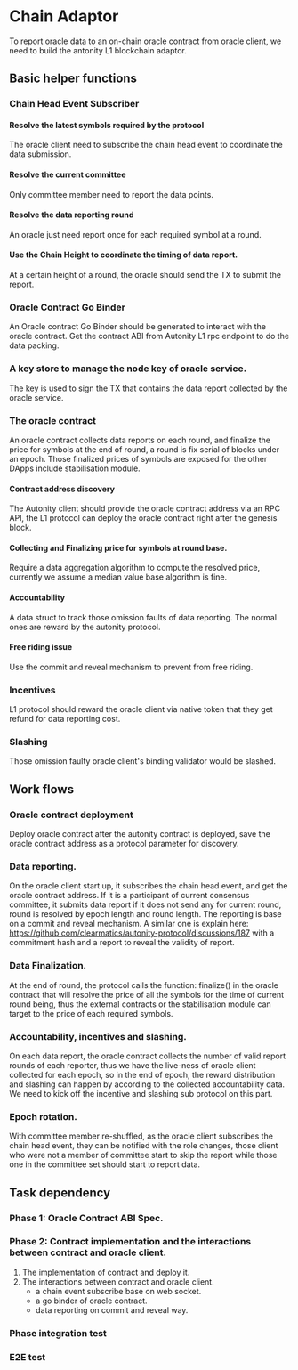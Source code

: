 # Chain Adaptor
To report oracle data to an on-chain oracle contract from oracle client, we need to build the antonity L1 blockchain adaptor.

## Basic helper functions

### Chain Head Event Subscriber

#### Resolve the latest symbols required by the protocol
The oracle client need to subscribe the chain head event to coordinate the data submission.
#### Resolve the current committee
Only committee member need to report the data points.
#### Resolve the data reporting round
An oracle just need report once for each required symbol at a round.
#### Use the Chain Height to coordinate the timing of data report.
At a certain height of a round, the oracle should send the TX to submit the report.

### Oracle Contract Go Binder
An Oracle contract Go Binder should be generated to interact with the oracle contract.
Get the contract ABI from Autonity L1 rpc endpoint to do the data packing.

### A key store to manage the node key of oracle service.
The key is used to sign the TX that contains the data report collected by the oracle service.

### The oracle contract
An oracle contract collects data reports on each round, and finalize the price for symbols at the end of round, a round
is fix serial of blocks under an epoch. Those finalized prices of symbols are exposed for the other DApps include stabilisation module.

#### Contract address discovery
The Autonity client should provide the oracle contract address via an RPC API, the L1 protocol can deploy the oracle contract right after the genesis block.
#### Collecting and Finalizing price for symbols at round base.
Require a data aggregation algorithm to compute the resolved price, currently we assume a median value base algorithm is fine.

#### Accountability
A data struct to track those omission faults of data reporting. The normal ones are reward by the autonity protocol.
#### Free riding issue
Use the commit and reveal mechanism to prevent from free riding.

### Incentives
L1 protocol should reward the oracle client via native token that they get refund for data reporting cost.

### Slashing
Those omission faulty oracle client's binding validator would be slashed.


## Work flows
### Oracle contract deployment
Deploy oracle contract after the autonity contract is deployed, save the oracle contract address as a protocol parameter for discovery.

### Data reporting.
On the oracle client start up, it subscribes the chain head event, and get the oracle contract address. If it is a participant of current consensus committee,
it submits data report if it does not send any for current round, round is resolved by epoch length and round length. The reporting is base on a commit and reveal
mechanism. A similar one is explain here: https://github.com/clearmatics/autonity-protocol/discussions/187 with a commitment hash and a report to reveal the validity of report.

### Data Finalization.
At the end of round, the protocol calls the function: finalize() in the oracle contract that will resolve the price of all the symbols for the time of current round being,
thus the external contracts or the stabilisation module can target to the price of each required symbols.

### Accountability, incentives and slashing.
On each data report, the oracle contract collects the number of valid report rounds of each reporter, thus we have the live-ness of oracle client collected for each epoch,
so in the end of epoch, the reward distribution and slashing can happen by according to the collected accountability data. We need to kick off the incentive and slashing
sub protocol on this part.

### Epoch rotation.
With committee member re-shuffled, as the oracle client subscribes the chain head event, they can be notified with the role changes, those client who were not a member of
committee start to skip the report while those one in the committee set should start to report data.

## Task dependency

### Phase 1: Oracle Contract ABI Spec.
### Phase 2: Contract implementation and the interactions between contract and oracle client.
1. The implementation of contract and deploy it.
2. The interactions between contract and oracle client.
    - a chain event subscribe base on web socket.
    - a go binder of oracle contract.
    - data reporting on commit and reveal way.
### Phase integration test
### E2E test